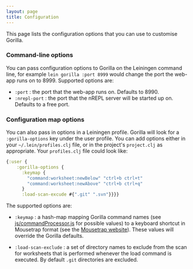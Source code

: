 ```yaml
---
layout: page
title: Configuration
---
```


This page lists the configuration options that you can use to customise Gorilla.

### Command-line options

You can pass configuration options to Gorilla on the Leiningen command line, for example `lein gorilla :port 8999`
would change the port the web-app runs on to 8999. Supported options are:

- `:port` : the port that the web-app runs on. Defaults to 8990.
- `:nrepl-port` : the port that the nREPL server will be started up on. Defaults to a free port.
 

### Configuration map options

You can also pass in options in a Leiningen profile. Gorilla will look for a `:gorilla-options` key under the user
profile. You can add options either in your `~/.lein/profiles.clj` file, or in the project's `project.clj` as
appropriate. Your `profiles.clj` file could look like:

```clojure
{:user {
    :gorilla-options {
      :keymap {
        "command:worksheet:newBelow" "ctrl+b ctrl+t"
        "command:worksheet:newAbove" "ctrl+b ctrl+q"
      }
      :load-scan-excude #{".git" ".svn"}}}}
```

The supported options are:

- `:keymap` : a hash-map mapping Gorilla command names (see
[js/commandProcessor.js](https://github.com/JonyEpsilon/gorilla-repl/blob/develop/resources/public/js/commandProcessor.js)
 for possible values) to a keyboard
shortcut in Mousetrap format (see the [Mousetrap website](http://craig.is/killing/mice)). These values will override
the Gorilla defaults.

- `:load-scan-exclude` : a set of directory names to exclude from the scan for worksheets that is performed
whenever the load command is executed. By default `.git` directories are excluded.